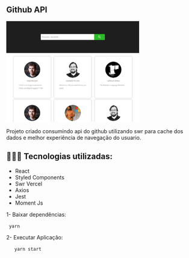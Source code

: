 
## Github API

<img src="./src/assets/img/Home.JPG" width="70%">


Projeto criado consumindo api do github utilizando swr para cache dos dados e melhor experiência de navegação do usuario.

<h2> 👨🏻‍💻 Tecnologias utilizadas:  </h2>

<ul>
  <li>React</li>
  <li>Styled Components</li>
  <li>Swr Vercel</li>
  <li>Axios</li>
  <li>Jest</li>
  <li>Moment Js</li>
</ul>

1- Baixar dependências: 
```javascript
 yarn
```

2- Executar Aplicação:
```javascript
   yarn start
```
